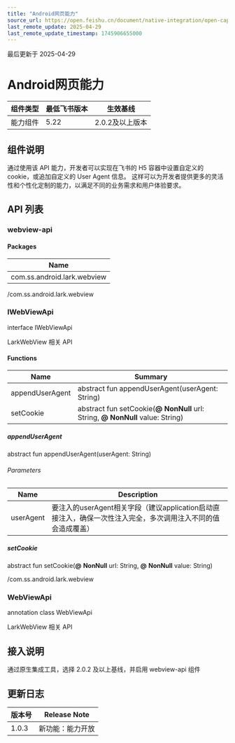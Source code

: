 ```yaml
---
title: "Android网页能力"
source_url: https://open.feishu.cn/document/native-integration/open-capability/capability-components/web-capabilities/android-web-cap
last_remote_update: 2025-04-29
last_remote_update_timestamp: 1745906655000
---
```

最后更新于 2025-04-29

# Android网页能力

|组件类型| 最低飞书版本 |生效基线|
|--|--------|-|
|能力组件| 5.22   |2.0.2及以上版本|

## 组件说明
通过使用该 API 能力，开发者可以实现在飞书的 H5 容器中设置自定义的 cookie，或追加自定义的 User Agent 信息。
这样可以为开发者提供更多的灵活性和个性化定制的能力，以满足不同的业务需求和用户体验要求。

## API 列表
### webview-api

#### Packages

| Name |
|---|
| com.ss.android.lark.webview |

/com.ss.android.lark.webview

### IWebViewApi

interface IWebViewApi

LarkWebView 相关 API

#### Functions

| Name | Summary |
|---|---|
| appendUserAgent | abstract fun appendUserAgent(userAgent: String) |
| setCookie | abstract fun setCookie(**@** **NonNull** url: String, **@** **NonNull** value: String) |

##### appendUserAgent

abstract fun appendUserAgent(userAgent: String)

###### Parameters

| Name | Description |
|---|---|
| userAgent | 要注入的userAgent相关字段（建议application启动直接注入，确保一次性注入完全，多次调用注入不同的值会造成覆盖） |

##### setCookie

abstract fun setCookie(**@** **NonNull** url: String, **@** **NonNull** value: String)

/com.ss.android.lark.webview

### WebViewApi

annotation class WebViewApi

LarkWebView 相关 API

## 接入说明
通过原生集成工具，选择 2.0.2 及以上基线，并启用 webview-api 组件

## 更新日志
| 版本号   |Release Note|
|-------|---|
| 1.0.3 |新功能：能力开放|
